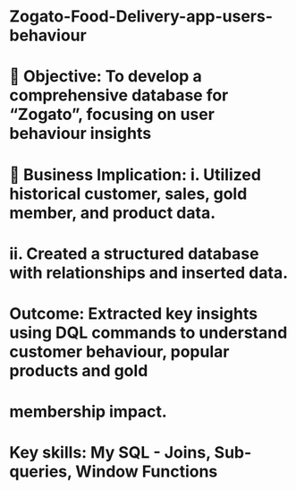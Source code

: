 # Zogato-Food-Delivery-app-users-behaviour
#  Objective: To develop a comprehensive database for “Zogato”, focusing on user behaviour insights 
#  Business Implication: i. Utilized historical customer, sales, gold member, and product data. 
#                         ii. Created a structured database with relationships and inserted data. 
# Outcome: Extracted key insights using DQL commands to understand customer behaviour, popular products and gold 
#          membership impact. 
# Key skills: My SQL - Joins, Sub-queries, Window Functions 
